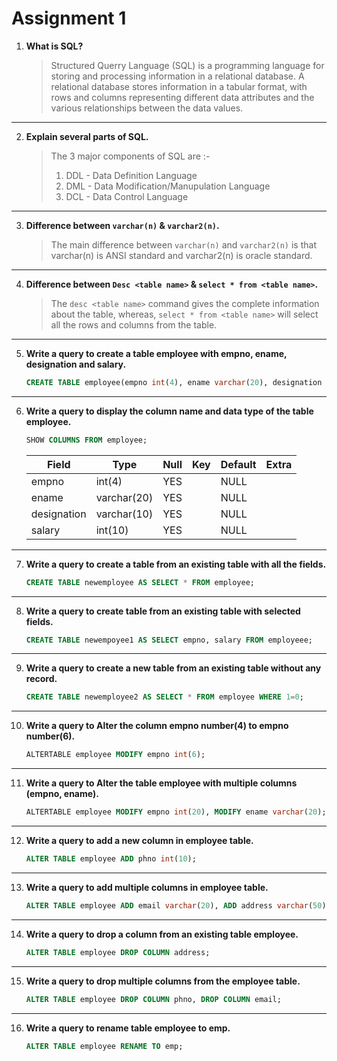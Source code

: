# Assignment 1

1. **What is SQL?**

   > Structured Querry Language (SQL) is a programming language for storing and processing information in a relational database. A relational database stores information in a tabular format, with rows and columns representing different data attributes and the various relationships between the data values.

---

2. **Explain several parts of SQL.**

   > The 3 major components of SQL are :-
   >
   > 1. DDL - Data Definition Language
   > 1. DML - Data Modification/Manupulation Language
   > 1. DCL - Data Control Language

---

3. **Difference between `varchar(n)` & `varchar2(n)`.**

   > The main difference between `varchar(n)` and `varchar2(n)` is that varchar(n) is ANSI standard and varchar2(n) is oracle standard.

---

4. **Difference between `Desc <table name>` & `select * from <table name>`.**

   > The `desc <table name>` command gives the complete information about the table, whereas, `select * from <table name>` will select all the rows and columns from the table.

---

5. **Write a query to create a table employee with empno, ename, designation and salary.**

   ```sql
   CREATE TABLE employee(empno int(4), ename varchar(20), designation varchar(10), salary int(10));
   ```

---

6. **Write a query to display the column name and data type of the table employee.**

   ```sql
   SHOW COLUMNS FROM employee;
   ```

   | Field       | Type        | Null | Key | Default | Extra |
   | ----------- | ----------- | ---- | --- | ------- | ----- |
   | empno       | int(4)      | YES  |     | NULL    |       |
   | ename       | varchar(20) | YES  |     | NULL    |       |
   | designation | varchar(10) | YES  |     | NULL    |       |
   | salary      | int(10)     | YES  |     | NULL    |       |

---

7. **Write a query to create a table from an existing table with all the fields.**

   ```sql
   CREATE TABLE newemployee AS SELECT * FROM employee;
   ```

---

8. **Write a query to create table from an existing table with selected fields.**

   ```sql
   CREATE TABLE newempoyee1 AS SELECT empno, salary FROM employeee;
   ```

---

9. **Write a query to create a new table from an existing table without any record.**

   ```sql
   CREATE TABLE newemployee2 AS SELECT * FROM employee WHERE 1=0;
   ```

---

10. **Write a query to Alter the column empno number(4) to empno number(6).**

    ```sql
    ALTERTABLE employee MODIFY empno int(6);
    ```

---

11. **Write a query to Alter the table employee with multiple columns (empno, ename).**

    ```sql
    ALTERTABLE employee MODIFY empno int(20), MODIFY ename varchar(20);
    ```

---

12. **Write a query to add a new column in employee table.**

    ```sql
    ALTER TABLE employee ADD phno int(10);
    ```

---

13. **Write a query to add multiple columns in employee table.**

    ```sql
    ALTER TABLE employee ADD email varchar(20), ADD address varchar(50);
    ```

---

14. **Write a query to drop a column from an existing table employee.**

    ```sql
    ALTER TABLE employee DROP COLUMN address;
    ```

---

15. **Write a query to drop multiple columns from the employee table.**

    ```sql
    ALTER TABLE employee DROP COLUMN phno, DROP COLUMN email;
    ```

---

16. **Write a query to rename table employee to emp.**

    ```sql
    ALTER TABLE employee RENAME TO emp;
    ```
